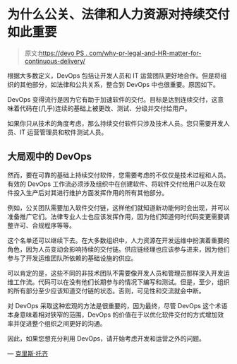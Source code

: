 # 为什么公关、法律和人力资源对持续交付如此重要

> 原文:[https://devo PS . com/why-pr-legal-and-HR-matter-for-continuous-delivery/](https://devops.com/why-pr-legal-and-hr-matter-for-continuous-delivery/)

根据大多数定义，DevOps 包括让开发人员和 IT 运营团队更好地合作。但是将组织的其他部分，如法律和公共关系，整合到 DevOps 中也很重要。原因如下。

DevOps 变得流行是因为它有助于加速软件的交付。目标是达到连续交付，这意味着代码在(几乎)连续的基础上被更改、测试、分级并交付给用户。

如果你只从技术的角度考虑，那么持续交付软件只涉及技术人员。您只需要开发人员、IT 运营管理员和软件测试人员。

## 大局观中的 DevOps

然而，要在可靠的基础上持续交付软件，您需要考虑的不仅仅是技术过程和人员。有效的 DevOps 工作流必须涉及组织中在创建软件、将软件交付给用户以及在软件投入生产后对其进行维护方面发挥作用的所有其他部分。

例如，公关团队需要加入软件交付链，这样他们就知道新功能何时会出现，并可以准备推广它们。法律专业人士也应该发挥作用，因为他们知道何时代码变更需要调整许可、合规程序等等。

这个名单还可以继续下去。在大多数组织中，人力资源在开发运维中扮演着重要的角色，因为人员变动会影响持续的交付链。供应链经理也应该参与进来，因为他们参与了开发运维团队所依赖的基础设施的供应。

可以肯定的是，这些不同的非技术团队不需要像开发人员和管理员那样深入开发运维工作流。代码可以在没有他们长期参与的情况下编写和测试。但是，至少，组织的所有部分至少应该知道交付链的状态。否则，可见性和交流就会中断。

对 DevOps 采取这种宏观的方法是很重要的，因为最终，尽管 DevOps 这个术语本身意味着相对狭窄的范围，DevOps 的价值在于以优化软件交付的方式增加效率并促进整个组织之间更好的沟通。

因此，如果您想充分利用 DevOps，请开始考虑开发和运营之外的问题。

— [克里斯·托齐](https://devops.com/author/chris-tozzi/)